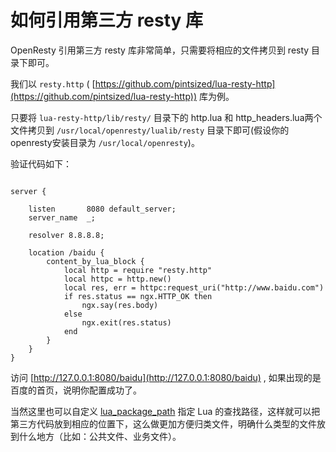 # 如何引用第三方 resty 库

OpenResty 引用第三方 resty 库非常简单，只需要将相应的文件拷贝到 resty 目录下即可。

我们以 `resty.http` ( [https://github.com/pintsized/lua-resty-http](https://github.com/pintsized/lua-resty-http)) 库为例。

只要将 `lua-resty-http/lib/resty/` 目录下的 http.lua 和 http_headers.lua两个文件拷贝到 `/usr/local/openresty/lualib/resty` 目录下即可(假设你的openresty安装目录为 `/usr/local/openresty`)。

验证代码如下：

```nginx

server {
    
    listen       8080 default_server;
    server_name  _;
    
    resolver 8.8.8.8;
    
    location /baidu {
        content_by_lua_block {
            local http = require "resty.http"
            local httpc = http.new()
            local res, err = httpc:request_uri("http://www.baidu.com")
            if res.status == ngx.HTTP_OK then
                ngx.say(res.body)
            else
                ngx.exit(res.status)
            end
        }
    }
}
```

访问 [http://127.0.0.1:8080/baidu](http://127.0.0.1:8080/baidu) , 如果出现的是百度的首页，说明你配置成功了。

当然这里也可以自定义 [lua_package_path](https://github.com/iresty/nginx-lua-module-zh-wiki#lua_package_path) 指定 Lua 的查找路径，这样就可以把第三方代码放到相应的位置下，这么做更加方便归类文件，明确什么类型的文件放到什么地方（比如：公共文件、业务文件）。

